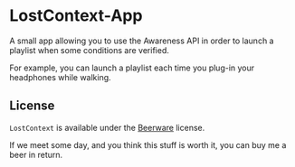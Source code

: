 # LostContext-App


A small app allowing you to use the Awareness API in order to launch a playlist when some conditions are verified.  

For example, you can launch a playlist each time you plug-in your headphones while walking.


License
-------
`LostContext` is available under the [Beerware](http://en.wikipedia.org/wiki/Beerware) license.

If we meet some day, and you think this stuff is worth it, you can buy me a beer in return.
